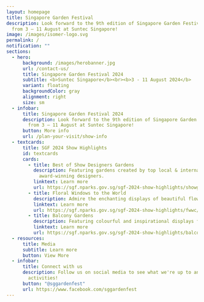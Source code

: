 ```yaml
---
layout: homepage
title: Singapore Garden Festival
description: Look forward to the 9th edition of Singapore Garden Festival (SGF)
  from 3 – 11 August at Suntec Singapore!
image: /images/isomer-logo.svg
permalink: /
notification: ""
sections:
  - hero:
      background: /images/herobanner.jpg
      url: /contact-us/
      title: Singapore Garden Festival 2024
      subtitle: <b>Suntec Singapore</b><br><b>3 - 11 August 2024</b>
      variant: floating
      backgroundColor: gray
      alignment: right
      size: sm
  - infobar:
      title: Singapore Garden Festival 2024
      description: Look forward to the 9th edition of Singapore Garden Festival (SGF)
        from 3 – 11 August at Suntec Singapore!
      button: More info
      url: /plan-your-visit/show-info
  - textcards:
      title: SGF 2024 Show Highlights
      id: textcards
      cards:
        - title: Best of Show Designers Gardens
          description: Featuring gardens created by top local & international
            award-winning designers.
          linktext: Learn more
          url: https://sgf.nparks.gov.sg/sgf-2024-show-highlights/showgardens/
        - title: Floral Windows to the World
          description: Admire the enchanting displays of beautiful flowers.
          linktext: Learn more
          url: https://sgf.nparks.gov.sg/sgf-2024-show-highlights/fwwc/
        - title: Balcony Gardens
          description: Featuring colourful and inspirational displays for apartment owners.
          linktext: Learn more
          url: https://sgf.nparks.gov.sg/sgf-2024-show-highlights/balcony/
  - resources:
      title: Media
      subtitle: Learn more
      button: View More
  - infobar:
      title: Connect with us
      description: Follow us on social media to see what we're up to and join in our
        activities!
      button: "@sggardenfest"
      url: https://www.facebook.com/sggardenfest
---
```

